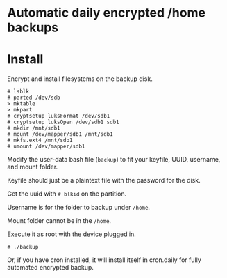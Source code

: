 # Automatic daily encrypted /home backups

# Install
Encrypt and install filesystems on the backup disk.

``` shell
# lsblk
# parted /dev/sdb
> mktable
> mkpart
# cryptsetup luksFormat /dev/sdb1
# cryptsetup luksOpen /dev/sdb1 sdb1
# mkdir /mnt/sdb1
# mount /dev/mapper/sdb1 /mnt/sdb1
# mkfs.ext4 /mnt/sdb1
# umount /dev/mapper/sdb1
```

Modify the user-data bash file (`backup`) to fit your keyfile, UUID, username,
and mount folder.

Keyfile should just be a plaintext file with the password for the disk.

Get the uuid with `# blkid` on the partition.

Username is for the folder to backup under `/home`.

Mount folder cannot be in the `/home`.

Execute it as root with the device plugged in.

`# ./backup`

Or, if you have cron installed, it will install itself in cron.daily for fully
automated encrypted backup.
